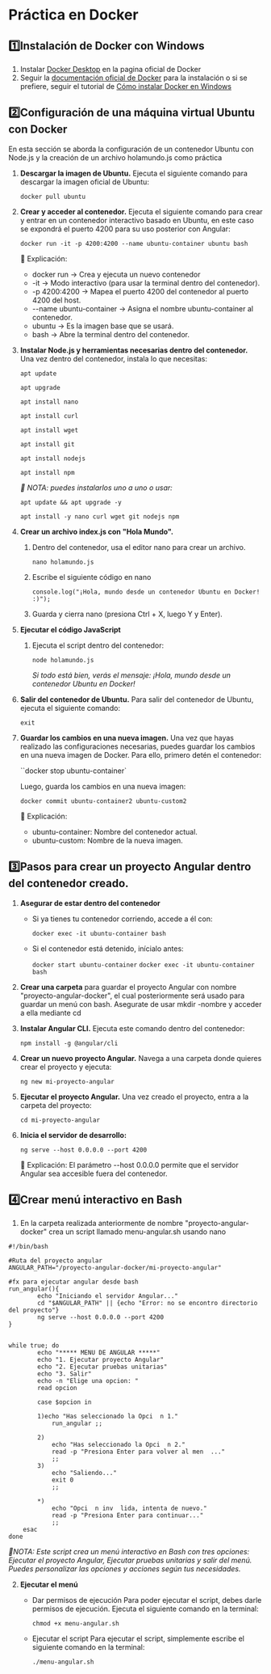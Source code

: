 # Práctica en Docker

## 1️⃣Instalación de Docker con Windows
1. Instalar [Docker Desktop](https://www.docker.com/) en la pagina oficial de Docker
2. Seguir la [documentación oficial de Docker](https://docs.docker.com/get-started/get-docker/) para la instalación o si se prefiere, seguir el tutorial de [Cómo instalar Docker en Windows ](https://www.youtube.com/watch?v=AxBQFrHK35c)

## 2️⃣Configuración de una máquina virtual Ubuntu con Docker

En esta sección se aborda la configuración de un contenedor Ubuntu con Node.js y la creación de un archivo holamundo.js como práctica

1. **Descargar la imagen de Ubuntu.** Ejecuta el siguiente comando para descargar la imagen oficial de Ubuntu:
    
    ```
   docker pull ubuntu
   ```

3. **Crear y acceder al contenedor.** Ejecuta el siguiente comando para crear y entrar en un contenedor interactivo basado en Ubuntu, en este caso se expondrá el puerto 4200 para su uso posterior con Angular:

    ```docker run -it -p 4200:4200 --name ubuntu-container ubuntu bash```

    📌 Explicación:

    - docker run → Crea y ejecuta un nuevo contenedor
    - -it → Modo interactivo (para usar la terminal dentro del contenedor).
    - -p 4200:4200 → Mapea el puerto 4200 del contenedor al puerto 4200 del host.
    - --name ubuntu-container → Asigna el nombre ubuntu-container al contenedor.
    - ubuntu → Es la imagen base que se usará.
    - bash → Abre la terminal dentro del contenedor.

4. **Instalar Node.js y herramientas necesarias dentro del contenedor.** Una vez dentro del contenedor, instala lo que necesitas:

    ``apt update``

    ``apt upgrade``

    ``apt install nano``

    ``apt install curl``

    ``apt install wget``

    ``apt install git``

    ``apt install nodejs``

    ``apt install npm``


    *📃 NOTA: puedes instalarlos uno a uno o usar:*

    ``apt update && apt upgrade -y``

    ``apt install -y nano curl wget git nodejs npm``

5. **Crear un archivo index.js con "Hola Mundo".** 
    1. Dentro del contenedor, usa el editor nano para crear un archivo.

        ``nano holamundo.js``

    2. Escribe el siguiente código en nano

        ``console.log("¡Hola, mundo desde un contenedor Ubuntu en Docker! :)");``
    
    3. Guarda y cierra nano (presiona Ctrl + X, luego Y y Enter).

6. **Ejecutar el código JavaScript**
    1. Ejecuta el script dentro del contenedor:

        ``node holamundo.js``

        *Si todo está bien, verás el mensaje: ¡Hola, mundo desde un contenedor Ubuntu en Docker!*

7. **Salir del contenedor de Ubuntu.** Para salir del contenedor de Ubuntu, ejecuta el siguiente comando:

    ``exit``

8. **Guardar los cambios en una nueva imagen.** Una vez que hayas realizado las configuraciones necesarias, puedes guardar los cambios en una nueva imagen de Docker. Para ello, primero detén el contenedor:

    ``docker stop ubuntu-container`

    Luego, guarda los cambios en una nueva imagen:

    ``docker commit ubuntu-container2 ubuntu-custom2``

    📌 Explicación:

    - ubuntu-container: Nombre del contenedor actual.
    - ubuntu-custom: Nombre de la nueva imagen.

## 3️⃣Pasos para crear un proyecto Angular dentro del contenedor creado.

1. **Asegurar de estar dentro del contenedor**
    - Si ya tienes tu contenedor corriendo, accede a él con:

        ``docker exec -it ubuntu-container bash``

    - Si el contenedor está detenido, inícialo antes:

        ``docker start ubuntu-container``
        ``docker exec -it ubuntu-container bash``

2. **Crear una carpeta** para guardar el proyecto Angular con nombre "proyecto-angular-docker", el cual posteriormente será usado para guardar un menú con bash. Asegurate de usar mkdir -nombre y acceder a ella mediante cd

3. **Instalar Angular CLI.** Ejecuta este comando dentro del contenedor:

    ``npm install -g @angular/cli``

4. **Crear un nuevo proyecto Angular.** Navega a una carpeta donde quieres crear el proyecto y ejecuta:

    ``ng new mi-proyecto-angular``

5. **Ejecutar el proyecto Angular.** Una vez creado el proyecto, entra a la carpeta del proyecto:

    ``cd mi-proyecto-angular``

6. **Inicia el servidor de desarrollo:** 

    ``ng serve --host 0.0.0.0 --port 4200``

    📌 Explicación: El parámetro --host 0.0.0.0 permite que el servidor Angular sea accesible fuera del contenedor.

## 4️⃣Crear menú interactivo en Bash
1. En la carpeta realizada anteriormente de nombre "proyecto-angular-docker" crea un script llamado menu-angular.sh usando nano

```
#!/bin/bash

#Ruta del proyecto angular
ANGULAR_PATH="/proyecto-angular-docker/mi-proyecto-angular"

#fx para ejecutar angular desde bash
run_angular(){
        echo "Iniciando el servidor Angular..."
        cd "$ANGULAR_PATH" || {echo "Error: no se encontro directorio del proyecto"}
        ng serve --host 0.0.0.0 --port 4200
}


while true; do
        echo "***** MENU DE ANGULAR *****"
        echo "1. Ejecutar proyecto Angular"
        echo "2. Ejecutar pruebas unitarias"
        echo "3. Salir"
        echo -n "Elige una opcion: "
        read opcion

        case $opcion in

        1)echo "Has seleccionado la Opci  n 1."
            run_angular ;;

        2)
            echo "Has seleccionado la Opci  n 2."
            read -p "Presiona Enter para volver al men  ..."
            ;;
        3)
            echo "Saliendo..."
            exit 0
            ;;

        *)
            echo "Opci  n inv  lida, intenta de nuevo."
            read -p "Presiona Enter para continuar..."
            ;;
    esac
done
```
*📃NOTA: Este script crea un menú interactivo en Bash con tres opciones: Ejecutar el proyecto Angular, Ejecutar pruebas unitarias y salir del menú. Puedes personalizar las opciones y acciones según tus necesidades.*

2. **Ejecutar el menú**
    - Dar permisos de ejecución Para poder ejecutar el script, debes darle permisos de ejecución. Ejecuta el siguiente comando en la terminal:
        
        ``chmod +x menu-angular.sh``

    - Ejecutar el script Para ejecutar el script, simplemente escribe el siguiente comando en la terminal:

        ``./menu-angular.sh``

